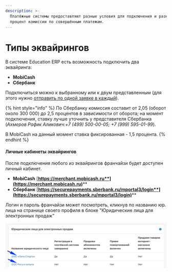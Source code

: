 ```yaml
---
description: >-
  Платёжные системы предоставляют разные условия для подключения и разный
  процент комиссии по совершённым платежам.
---
```


# Типы эквайрингов

В системе Education ERP есть возможность подключить два эквайринга:

* **MobiCash**&#x20;
* **Сбербанк**

Подключиться можно к выбранному или к двум представленным (для этого нужно [отправить по одной заявке в каждый](podklyuchenie-onlain-platezhei.md)).

{% hint style="info" %}
По Сбербанку комиссия составит от 2,05 (оборот около 300 000) до 2,5 процентов в зависимости от оборота; на момент подключения, ставку лучше уточнить у представителя Сбербанка (_Ахмеров Рафик Аликович:+7 (499) 500-00-05; +7 (999) 595-01-99_).

В MobiCash на данный момент ставка фиксированная - 1,5 процента.
{% endhint %}

#### Личные кабинеты  эквайрингов

После подключения любого из эквайрингов франчайзи будет доступен личный кабинет.

* **MobiCash** [**https://merchant.mobicash.ru**](https://merchant.mobicash.ru)****
* **Сбербанк** [**https://securepayments.sberbank.ru/mportal3/login**](https://securepayments.sberbank.ru/mportal3/login)****

Логин и пароль франчайзи может посмотреть, кликнув по названию юр. лица на странице своего профиля в блоке "Юридические лица для электронных продаж"

![](<../.gitbook/assets/image (49).png>)
